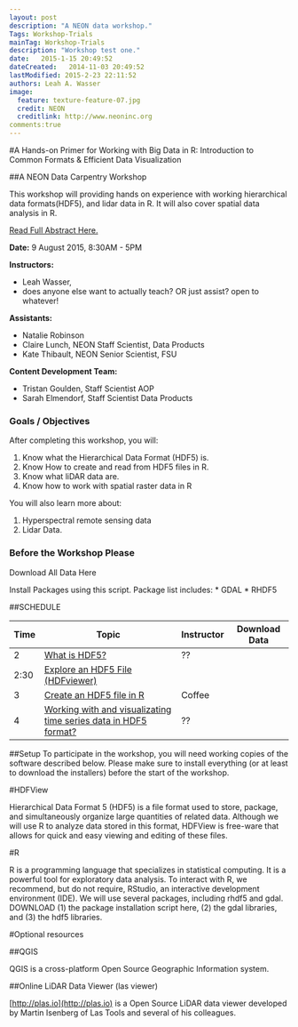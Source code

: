 ```yaml
---
layout: post
description: "A NEON data workshop."
Tags: Workshop-Trials
mainTag: Workshop-Trials
description: "Workshop test one."
date:   2015-1-15 20:49:52
dateCreated:   2014-11-03 20:49:52
lastModified: 2015-2-23 22:11:52
authors: Leah A. Wasser
image:
  feature: texture-feature-07.jpg
  credit: NEON
  creditlink: http://www.neoninc.org
comments:true
---
```


#A Hands-on Primer for Working with Big Data in R: Introduction to Common Formats & Efficient Data Visualization

##A NEON Data Carpentry Workshop


This workshop will providing hands on experience with working hierarchical data formats(HDF5), and lidar data in R. It will also cover spatial data analysis in R.

<a href="http://lwasser.github.io/08-09-2015_NEON_ESA2015/about/">Read Full Abstract Here.</a>

<div id="objectives">

<p><Strong>Date:</Strong> 9 August 2015, 8:30AM - 5PM </p>
<Strong>Instructors:</Strong> 
<ul>
<li>Leah Wasser,  </li>
<li>does anyone else want to actually teach? OR just assist? open to whatever! </li>
</ul>

<Strong>Assistants:</Strong> 
<ul>
<li>Natalie Robinson</li>
<li>Claire Lunch, NEON Staff Scientist, Data Products</li> 
<li>Kate Thibault, NEON Senior Scientist, FSU</li>
</ul>

<Strong>Content Development Team:</Strong> 
<ul>
<li>Tristan Goulden, Staff Scientist AOP</li>
<li>Sarah Elmendorf, Staff Scientist Data Products</li>
</ul>

<h3>Goals / Objectives</h3>
After completing this workshop, you will:
<ol>
<li>Know what the Hierarchical Data Format (HDF5) is.</li>
<li>Know How to create and read from HDF5 files in R.</li>
<li>Know what liDAR data are.</li>
<li>Know how to work with spatial raster data in R </li>
</ol>

You will also learn more about:
<ol>
<li>Hyperspectral remote sensing data</li>
<li>Lidar Data.</li>
</ol>

<h3>Before the Workshop Please</h3>
<p>Download All Data Here</p>
Install Packages using this script. Package list includes:
* GDAL
* RHDF5

</div>

##SCHEDULE


| Time        | Topic         | Instructor | Download Data |
|-------------|---------------|------------|---------------|
| 2     | [What is HDF5?](http://neondataskills.org/HDF5/About/ "What is HDF5") | ??         |               |
| 2:30     | [Explore an HDF5 File (HDFviewer)](http://neondataskills.org/HDF5/Exploring-Data-HDFView/ "What is HDF5")      |            |               |
| 3 | [Create an HDF5 file in R](http://neondataskills.org/HDF5/Create-HDF5-In-R/ "What is HDF5")          | Coffee     |               |
| 4 | [Working with and visualizating time series data in HDF5 format?](http://neondataskills.org/HDF5/Explore-HDF5-Using-R/ "What is HDF5")        | ??         |               |




##Setup
To participate in the workshop, you will need working copies of the software described below. Please make sure to install everything (or at least to download the installers) before the start of the workshop.

#HDFView

Hierarchical Data Format 5 (HDF5) is a file format used to store, package, and simultaneously organize large quantities of related data. Although we will use R to analyze data stored in this format, HDFView is free-ware that allows for quick and easy viewing and editing of these files.

#R

R is a programming language that specializes in statistical computing. It is a powerful tool for exploratory data analysis. To interact with R, we recommend, but do not require, RStudio, an interactive development environment (IDE). We will use several packages, including rhdf5 and gdal. DOWNLOAD (1) the package installation script here, (2) the gdal libraries, and (3) the hdf5 libraries.

#Optional resources

##QGIS

QGIS is a cross-platform Open Source Geographic Information system.

##Online LiDAR Data Viewer (las viewer)

[http://plas.io](http://plas.io) is a Open Source LiDAR data viewer developed by Martin Isenberg of Las Tools and several of his colleagues.